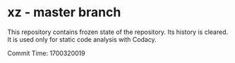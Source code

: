 # xz - master branch

This repository contains frozen state of the repository.
Its history is cleared. It is used only for static code
analysis with Codacy.

Commit Time: 1700320019